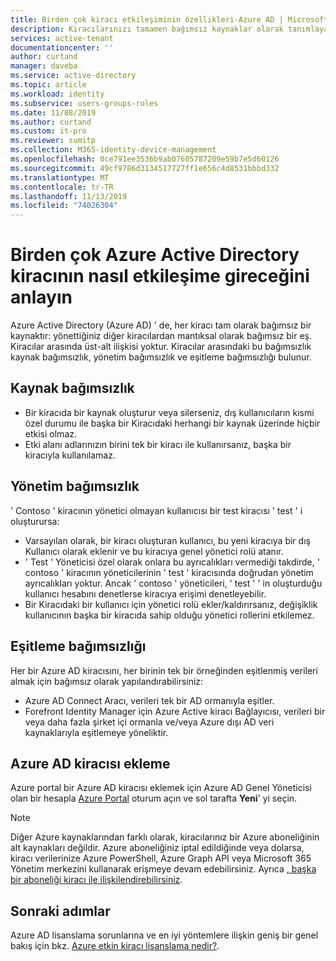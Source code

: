 ```yaml
---
title: Birden çok kiracı etkileşiminin özellikleri-Azure AD | Microsoft Docs
description: Kiracılarınızı tamamen bağımsız kaynaklar olarak tanımlayarak Azure etkin kiracı Kiracılarınızı yönetin
services: active-tenant
documentationcenter: ''
author: curtand
manager: daveba
ms.service: active-directory
ms.topic: article
ms.workload: identity
ms.subservice: users-groups-roles
ms.date: 11/08/2019
ms.author: curtand
ms.custom: it-pro
ms.reviewer: sumitp
ms.collection: M365-identity-device-management
ms.openlocfilehash: 0ce791ee3536b9ab07605787209e59b7e5d60126
ms.sourcegitcommit: 49cf9786d3134517727ff1e656c4d8531bbbd332
ms.translationtype: MT
ms.contentlocale: tr-TR
ms.lasthandoff: 11/13/2019
ms.locfileid: "74026304"
---
```

# <a name="understand-how-multiple-azure-active-directory-tenants-interact"></a>Birden çok Azure Active Directory kiracının nasıl etkileşime gireceğini anlayın

Azure Active Directory (Azure AD) ' de, her kiracı tam olarak bağımsız bir kaynaktır: yönettiğiniz diğer kiracılardan mantıksal olarak bağımsız bir eş. Kiracılar arasında üst-alt ilişkisi yoktur. Kiracılar arasındaki bu bağımsızlık kaynak bağımsızlık, yönetim bağımsızlık ve eşitleme bağımsızlığı bulunur.

## <a name="resource-independence"></a>Kaynak bağımsızlık
* Bir kiracıda bir kaynak oluşturur veya silerseniz, dış kullanıcıların kısmi özel durumu ile başka bir Kiracıdaki herhangi bir kaynak üzerinde hiçbir etkisi olmaz. 
* Etki alanı adlarınızın birini tek bir kiracı ile kullanırsanız, başka bir kiracıyla kullanılamaz.

## <a name="administrative-independence"></a>Yönetim bağımsızlık
' Contoso ' kiracının yönetici olmayan kullanıcısı bir test kiracısı ' test ' i oluşturursa:

* Varsayılan olarak, bir kiracı oluşturan kullanıcı, bu yeni kiracıya bir dış Kullanıcı olarak eklenir ve bu kiracıya genel yönetici rolü atanır.
* ' Test ' Yöneticisi özel olarak onlara bu ayrıcalıkları vermediği takdirde, ' contoso ' kiracının yöneticilerinin ' test ' kiracısında doğrudan yönetim ayrıcalıkları yoktur. Ancak ' contoso ' yöneticileri, ' test ' ' in oluşturduğu kullanıcı hesabını denetlerse kiracıya erişimi denetleyebilir.
* Bir Kiracıdaki bir kullanıcı için yönetici rolü ekler/kaldırırsanız, değişiklik kullanıcının başka bir kiracıda sahip olduğu yönetici rollerini etkilemez.

## <a name="synchronization-independence"></a>Eşitleme bağımsızlığı
Her bir Azure AD kiracısını, her birinin tek bir örneğinden eşitlenmiş verileri almak için bağımsız olarak yapılandırabilirsiniz:

* Azure AD Connect Aracı, verileri tek bir AD ormanıyla eşitler.
* Forefront Identity Manager için Azure Active kiracı Bağlayıcısı, verileri bir veya daha fazla şirket içi ormanla ve/veya Azure dışı AD veri kaynaklarıyla eşitlemeye yöneliktir.

## <a name="add-an-azure-ad-tenant"></a>Azure AD kiracısı ekleme
Azure portal bir Azure AD kiracısı eklemek için Azure AD Genel Yöneticisi olan bir hesapla [Azure Portal](https://portal.azure.com) oturum açın ve sol tarafta **Yeni**' yi seçin.

> [!NOTE]
> Diğer Azure kaynaklarından farklı olarak, kiracılarınız bir Azure aboneliğinin alt kaynakları değildir. Azure aboneliğiniz iptal edildiğinde veya dolarsa, kiracı verilerinize Azure PowerShell, Azure Graph API veya Microsoft 365 Yönetim merkezini kullanarak erişmeye devam edebilirsiniz. Ayrıca [, başka bir aboneliği kiracı ile ilişkilendirebilirsiniz](../fundamentals/active-directory-how-subscriptions-associated-directory.md).
>

## <a name="next-steps"></a>Sonraki adımlar
Azure AD lisanslama sorunlarına ve en iyi yöntemlere ilişkin geniş bir genel bakış için bkz. [Azure etkin kiracı lisanslama nedir?](../fundamentals/active-directory-licensing-whatis-azure-portal.md).
